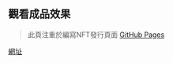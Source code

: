 ## 觀看成品效果
> 此頁注重於編寫NFT發行頁面
[GitHub Pages](https://weipo0116.github.io/Peculiar.github.io/index.html)

<a href="https://weipo0116.github.io/Peculiar.github.io/index.html"> 網址 </a>


